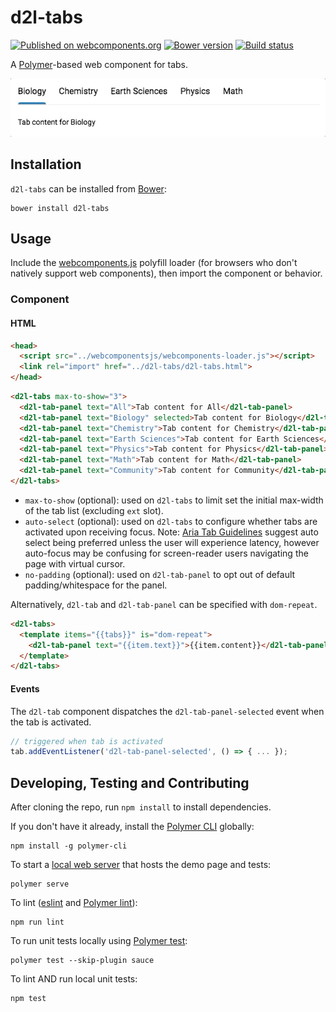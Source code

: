 # d2l-tabs
[![Published on webcomponents.org](https://img.shields.io/badge/webcomponents.org-published-blue.svg)](https://www.webcomponents.org/element/BrightspaceUI/tabs)
[![Bower version][bower-image]][bower-url]
[![Build status][ci-image]][ci-url]

A [Polymer](https://www.polymer-project.org/)-based web component for tabs.

![screenshot of tabs component](/screenshot.gif?raw=true)

## Installation

`d2l-tabs` can be installed from [Bower][bower-url]:
```shell
bower install d2l-tabs
```

## Usage

Include the [webcomponents.js](http://webcomponents.org/polyfills/) polyfill loader (for browsers who don't natively support web components), then import the component or behavior.

### Component

#### HTML

```html
<head>
  <script src="../webcomponentsjs/webcomponents-loader.js"></script>
  <link rel="import" href="../d2l-tabs/d2l-tabs.html">
</head>
```

<!---
```
<custom-element-demo>
  <template>
    <script src="../webcomponentsjs/webcomponents-loader.js"></script>
    <link rel="import" href="../d2l-typography/d2l-typography.html">
    <link rel="import" href="d2l-tabs.html">
    <custom-style include="d2l-typography">
      <style is="custom-style" include="d2l-typography"></style>
    </custom-style>
    <style>
      html {
        font-size: 20px;
      }
      body {
        color: var(--d2l-color-ferrite);
        font-family: 'Lato', 'Lucida Sans Unicode', 'Lucida Grande', sans-serif;
        letter-spacing: 0.01rem;
        font-size: 0.95rem;
        font-weight: 400;
        line-height: 1.4rem;
      }
    </style>
    <next-code-block></next-code-block>
  </template>
</custom-element-demo>
```
-->
```html
<d2l-tabs max-to-show="3">
  <d2l-tab-panel text="All">Tab content for All</d2l-tab-panel>
  <d2l-tab-panel text="Biology" selected>Tab content for Biology</d2l-tab-panel>
  <d2l-tab-panel text="Chemistry">Tab content for Chemistry</d2l-tab-panel>
  <d2l-tab-panel text="Earth Sciences">Tab content for Earth Sciences</d2l-tab-panel>
  <d2l-tab-panel text="Physics">Tab content for Physics</d2l-tab-panel>
  <d2l-tab-panel text="Math">Tab content for Math</d2l-tab-panel>
  <d2l-tab-panel text="Community">Tab content for Community</d2l-tab-panel>
</d2l-tabs>
```

* `max-to-show` (optional): used on `d2l-tabs` to limit set the initial max-width of the tab list (excluding `ext` slot).
* `auto-select` (optional): used on `d2l-tabs` to configure whether tabs are activated upon receiving focus.  Note: [Aria Tab Guidelines](https://www.w3.org/TR/wai-aria-practices-1.1/#tabpanel) suggest auto select being preferred unless the user will experience latency, however auto-focus may be confusing for screen-reader users navigating the page with virtual cursor.
* `no-padding` (optional): used on `d2l-tab-panel` to opt out of default padding/whitespace for the panel.

Alternatively, `d2l-tab` and `d2l-tab-panel` can be specified with `dom-repeat`.

```html
<d2l-tabs>
  <template items="{{tabs}}" is="dom-repeat">
    <d2l-tab-panel text="{{item.text}}">{{item.content}}</d2l-tab-panel>
  </template>
</d2l-tabs>
```

#### Events

The `d2l-tab` component dispatches the `d2l-tab-panel-selected` event when the tab is activated.

```javascript
// triggered when tab is activated
tab.addEventListener('d2l-tab-panel-selected', () => { ... });
```

## Developing, Testing and Contributing

After cloning the repo, run `npm install` to install dependencies.

If you don't have it already, install the [Polymer CLI](https://www.polymer-project.org/2.0/docs/tools/polymer-cli) globally:

```shell
npm install -g polymer-cli
```

To start a [local web server](https://www.polymer-project.org/2.0/docs/tools/polymer-cli-commands#serve) that hosts the demo page and tests:

```shell
polymer serve
```

To lint ([eslint](http://eslint.org/) and [Polymer lint](https://www.polymer-project.org/2.0/docs/tools/polymer-cli-commands#lint)):

```shell
npm run lint
```

To run unit tests locally using [Polymer test](https://www.polymer-project.org/2.0/docs/tools/polymer-cli-commands#tests):

```shell
polymer test --skip-plugin sauce
```

To lint AND run local unit tests:

```shell
npm test
```

[bower-url]: http://bower.io/search/?q=d2l-tabs
[bower-image]: https://badge.fury.io/bo/d2l-tabs.svg
[ci-url]: https://travis-ci.org/BrightspaceUI/tabs
[ci-image]: https://travis-ci.org/BrightspaceUI/tabs.svg?branch=master
